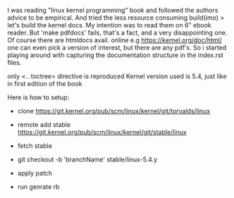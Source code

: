 I was reading "linux kernel programming" book and followed the authors advice to be empirical.
And tried the less resource consuming build(imo) > let's build the kernel docs.
My intention was to read them on 6" ebook reader.
But 'make pdfdocs' fails, that's a fact, and a very disappointing one.
Of course there are htmldocs avail. online e.g https://kernel.org/doc/html/ 
one can even pick a version of interest, but there are any pdf's.
So i started playing around with capturing the documentation structure in the index.rst files.

only <.. toctree> directive is reproduced
Kernel version used is 5.4, just like in first edition of the book

Here is how to setup:
- clone https://git.kernel.org/pub/scm/linux/kernel/git/torvalds/linux
- remote add stable https://git.kernel.org/pub/scm/linux/kernel/git/stable/linux
- fetch stable
- git checkout -b 'branchName' stable/linux-5.4.y

- apply patch
- run genrate rb

